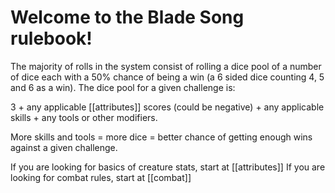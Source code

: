 # Welcome to the Blade Song rulebook! 

The majority of rolls in the system consist of rolling a dice pool of a number of dice each with a 50% chance of being a win (a 6 sided dice counting 4, 5 and 6 as a win). The dice pool for a given challenge is:

3 + any applicable [[attributes]] scores (could be negative) + any applicable skills + any tools or other modifiers.

More skills and tools = more dice = better chance of getting enough wins against a given challenge. 

If you are looking for basics of creature stats, start at [[attributes]]
If you are looking for combat rules, start at [[combat]]
